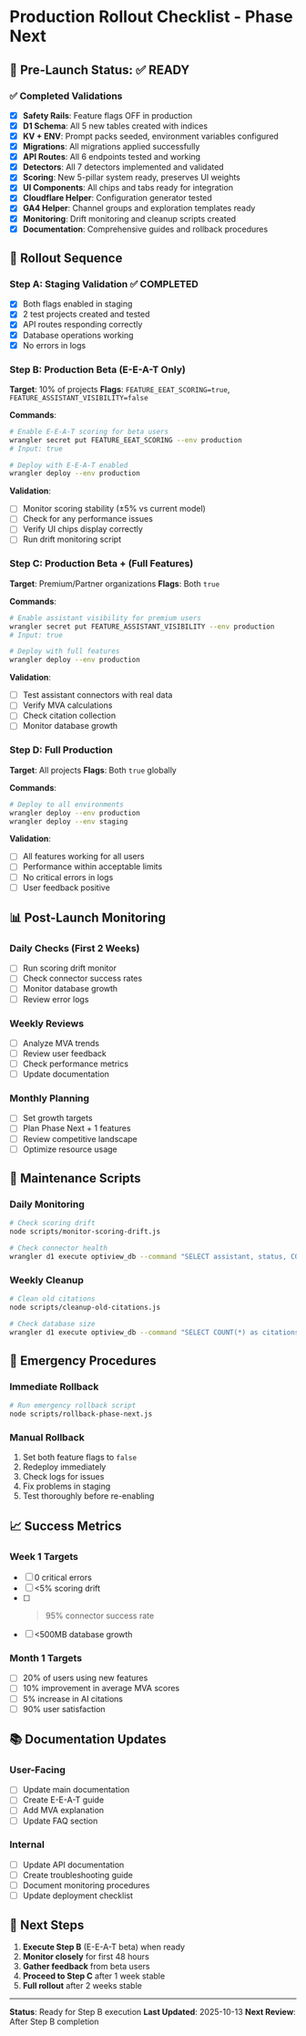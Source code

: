 # Production Rollout Checklist - Phase Next

## 🚦 Pre-Launch Status: ✅ READY

### ✅ Completed Validations
- [x] **Safety Rails**: Feature flags OFF in production
- [x] **D1 Schema**: All 5 new tables created with indices
- [x] **KV + ENV**: Prompt packs seeded, environment variables configured
- [x] **Migrations**: All migrations applied successfully
- [x] **API Routes**: All 6 endpoints tested and working
- [x] **Detectors**: All 7 detectors implemented and validated
- [x] **Scoring**: New 5-pillar system ready, preserves UI weights
- [x] **UI Components**: All chips and tabs ready for integration
- [x] **Cloudflare Helper**: Configuration generator tested
- [x] **GA4 Helper**: Channel groups and exploration templates ready
- [x] **Monitoring**: Drift monitoring and cleanup scripts created
- [x] **Documentation**: Comprehensive guides and rollback procedures

## 🚀 Rollout Sequence

### Step A: Staging Validation ✅ COMPLETED
- [x] Both flags enabled in staging
- [x] 2 test projects created and tested
- [x] API routes responding correctly
- [x] Database operations working
- [x] No errors in logs

### Step B: Production Beta (E-E-A-T Only)
**Target**: 10% of projects
**Flags**: `FEATURE_EEAT_SCORING=true`, `FEATURE_ASSISTANT_VISIBILITY=false`

**Commands**:
```bash
# Enable E-E-A-T scoring for beta users
wrangler secret put FEATURE_EEAT_SCORING --env production
# Input: true

# Deploy with E-E-A-T enabled
wrangler deploy --env production
```

**Validation**:
- [ ] Monitor scoring stability (±5% vs current model)
- [ ] Check for any performance issues
- [ ] Verify UI chips display correctly
- [ ] Run drift monitoring script

### Step C: Production Beta + (Full Features)
**Target**: Premium/Partner organizations
**Flags**: Both `true`

**Commands**:
```bash
# Enable assistant visibility for premium users
wrangler secret put FEATURE_ASSISTANT_VISIBILITY --env production
# Input: true

# Deploy with full features
wrangler deploy --env production
```

**Validation**:
- [ ] Test assistant connectors with real data
- [ ] Verify MVA calculations
- [ ] Check citation collection
- [ ] Monitor database growth

### Step D: Full Production
**Target**: All projects
**Flags**: Both `true` globally

**Commands**:
```bash
# Deploy to all environments
wrangler deploy --env production
wrangler deploy --env staging
```

**Validation**:
- [ ] All features working for all users
- [ ] Performance within acceptable limits
- [ ] No critical errors in logs
- [ ] User feedback positive

## 📊 Post-Launch Monitoring

### Daily Checks (First 2 Weeks)
- [ ] Run scoring drift monitor
- [ ] Check connector success rates
- [ ] Monitor database growth
- [ ] Review error logs

### Weekly Reviews
- [ ] Analyze MVA trends
- [ ] Review user feedback
- [ ] Check performance metrics
- [ ] Update documentation

### Monthly Planning
- [ ] Set growth targets
- [ ] Plan Phase Next + 1 features
- [ ] Review competitive landscape
- [ ] Optimize resource usage

## 🔧 Maintenance Scripts

### Daily Monitoring
```bash
# Check scoring drift
node scripts/monitor-scoring-drift.js

# Check connector health
wrangler d1 execute optiview_db --command "SELECT assistant, status, COUNT(*) FROM assistant_runs WHERE run_started_at > datetime('now','-1 day') GROUP BY assistant, status;"
```

### Weekly Cleanup
```bash
# Clean old citations
node scripts/cleanup-old-citations.js

# Check database size
wrangler d1 execute optiview_db --command "SELECT COUNT(*) as citations, SUM(LENGTH(raw_payload)) as size_bytes FROM ai_citations;"
```

## 🚨 Emergency Procedures

### Immediate Rollback
```bash
# Run emergency rollback script
node scripts/rollback-phase-next.js
```

### Manual Rollback
1. Set both feature flags to `false`
2. Redeploy immediately
3. Check logs for issues
4. Fix problems in staging
5. Test thoroughly before re-enabling

## 📈 Success Metrics

### Week 1 Targets
- [ ] 0 critical errors
- [ ] <5% scoring drift
- [ ] >95% connector success rate
- [ ] <500MB database growth

### Month 1 Targets
- [ ] 20% of users using new features
- [ ] 10% improvement in average MVA scores
- [ ] 5% increase in AI citations
- [ ] 90% user satisfaction

## 📚 Documentation Updates

### User-Facing
- [ ] Update main documentation
- [ ] Create E-E-A-T guide
- [ ] Add MVA explanation
- [ ] Update FAQ section

### Internal
- [ ] Update API documentation
- [ ] Create troubleshooting guide
- [ ] Document monitoring procedures
- [ ] Update deployment checklist

## 🎯 Next Steps

1. **Execute Step B** (E-E-A-T beta) when ready
2. **Monitor closely** for first 48 hours
3. **Gather feedback** from beta users
4. **Proceed to Step C** after 1 week stable
5. **Full rollout** after 2 weeks stable

---

**Status**: Ready for Step B execution
**Last Updated**: 2025-10-13
**Next Review**: After Step B completion
